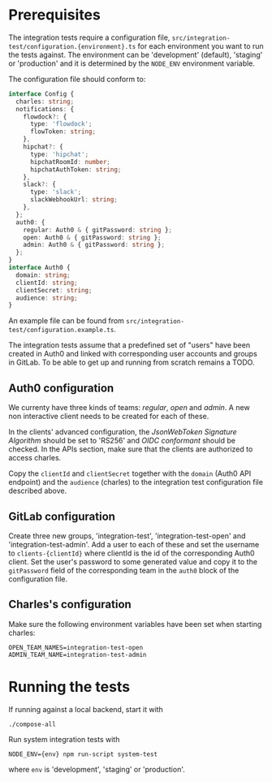# Prerequisites

The integration tests require a configuration file, `src/integration-test/configuration.{environment}.ts` for each environment
you want to run the tests against. The
environment can be 'development' (default), 'staging' or 'production' and it is determined by the `NODE_ENV` environment variable.

The configuration file should conform to:
```typescript
interface Config {
  charles: string;
  notifications: {
    flowdock?: {
      type: 'flowdock';
      flowToken: string;
    },
    hipchat?: {
      type: 'hipchat';
      hipchatRoomId: number;
      hipchatAuthToken: string;
    },
    slack?: {
      type: 'slack';
      slackWebhookUrl: string;
    },
  };
  auth0: {
    regular: Auth0 & { gitPassword: string };
    open: Auth0 & { gitPassword: string };
    admin: Auth0 & { gitPassword: string };
  };
}
interface Auth0 {
  domain: string;
  clientId: string;
  clientSecret: string;
  audience: string;
}
```

An example file can be found from `src/integration-test/configuration.example.ts`.

The integration tests assume that a predefined set of "users" have been created in Auth0 and linked with
corresponding user accounts and groups in GitLab.  To be able to get up and running from scratch remains a TODO.

## Auth0 configuration

We currenty have three kinds of teams: *regular*, *open* and *admin*.
A new non interactive client needs to be created for each of these.

In the clients' advanced configuration, the *JsonWebToken Signature Algorithm*
should be set to 'RS256' and *OIDC conformant* should be checked. In the APIs
section, make sure that the clients are authorized to access charles.

Copy the `clientId` and `clientSecret` together with the `domain` (Auth0 API endpoint) and the `audience` (charles)
to the integration test configuration file described above.

## GitLab configuration

Create three new groups, 'integration-test', 'integration-test-open' and 'integration-test-admin'.
Add a user to each of these and set the username to `clients-{clientId}` where clientId
is the id of the corresponding Auth0 client. Set the user's password to some generated value and
copy it to the `gitPassword` field of the corresponding team in the `auth0` block
of the configuration file.

## Charles's configuration

Make sure the following environment variables have been set when starting charles:

```shell
OPEN_TEAM_NAMES=integration-test-open
ADMIN_TEAM_NAME=integration-test-admin
```

# Running the tests

If running against a local backend, start it with
```shell
./compose-all
```

Run system integration tests with
```shell
NODE_ENV={env} npm run-script system-test
```
where `env` is 'development', 'staging' or 'production'.
